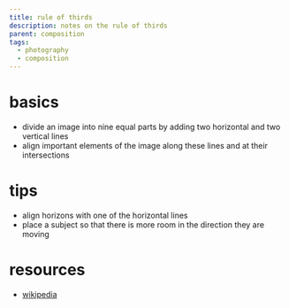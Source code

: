 ```yaml
---
title: rule of thirds
description: notes on the rule of thirds
parent: composition
tags:
  - photography
  - composition
---
```

# basics
- divide an image into nine equal parts by adding two horizontal and two vertical lines
- align important elements of the image along these lines and at their intersections
# tips
- align horizons with one of the horizontal lines
- place a subject so that there is more room in the direction they are moving
# resources
- [wikipedia](https://en.wikipedia.org/wiki/Rule_of_thirds)